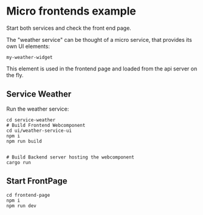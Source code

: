 # Micro frontends example

Start both services and check the front end page.

The "weather service" can be thought of a micro service, that provides its
own UI elements:

`my-weather-widget`

This element is used in the frontend page and loaded from the api server on the fly.

## Service Weather

Run the weather service:
```
cd service-weather
# Build Frontend Webcomponent
cd ui/weather-service-ui
npm i
npm run build


# Build Backend server hosting the webcomponent
cargo run
```

## Start FrontPage

```
cd frontend-page
npm i
npm run dev
```
